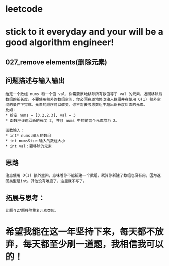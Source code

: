# leetcode
# stick to it everyday and your will be a good algorithm engineer!
## 027_remove elements(删除元素)
## 问题描述与输入输出
	给定一个数组 nums 和一个值 val，你需要原地移除所有数值等于 val 的元素，返回移除后数组的新长度。不要使用额外的数组空间，你必须在原地修改输入数组并在使用 O(1) 额外空间的条件下完成。元素的顺序可以改变。你不需要考虑数组中超出新长度后面的元素。
	比如：
	* 给定 nums = [3,2,2,3], val = 3
	* 函数应该返回新的长度 2, 并且 nums 中的前两个元素均为 2。 
	
	函数输入：
	* int* nums:输入的数组
	* int numsSize:输入的数组大小
	* int val：要移除的元素
## 思路			
	注意使用 O(1) 额外空间，意味着你不能新建一个数组，就算你新建了数组也没有用，因为返回类型是int。其他没有难度了，这里就不写了。

## 拓展与思考：
	此题与27题移除重复元素类似。
		
        
# 希望我能在这一年坚持下来，每天都不放弃，每天都至少刷一道题，我相信我可以的！
